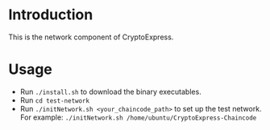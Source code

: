 # Introduction

This is the network component of CryptoExpress.

# Usage

- Run `./install.sh` to download the binary executables.
- Run `cd test-network`
- Run `./initNetwork.sh <your_chaincode_path>` to set up the test network. For example: `./initNetwork.sh /home/ubuntu/CryptoExpress-Chaincode`